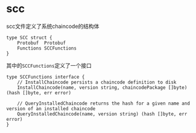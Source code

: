 # scc
scc文件定义了系统chaincode的结构体
```golang
type SCC struct {
	Protobuf  Protobuf
	Functions SCCFunctions
}
```
其中的`SCCFunctions`定义了一个接口
```golang
type SCCFunctions interface {
	// InstallChaincode persists a chaincode definition to disk
	InstallChaincode(name, version string, chaincodePackage []byte) (hash []byte, err error)

	// QueryInstalledChaincode returns the hash for a given name and version of an installed chaincode
	QueryInstalledChaincode(name, version string) (hash []byte, err error)
}
```